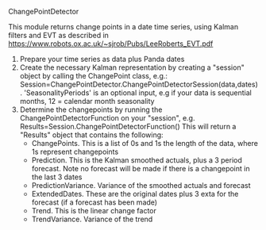 ChangePointDetector

This module returns change points in a date time series, using Kalman filters and EVT as described in https://www.robots.ox.ac.uk/~sjrob/Pubs/LeeRoberts_EVT.pdf

1. Prepare your time series as data plus Panda dates
2. Create  the necessary Kalman representation by creating a "session" object by calling the ChangePoint class, e.g.:
	Session=ChangePointDetector.ChangePointDetectorSession(data,dates). 'SeasonalityPeriods' is an optional input, e.g if your data is sequential 	months, 12 = calendar month seasonality
3. Determine the changepoints by running the ChangePointDetectorFunction on your "session", e.g. Results=Session.ChangePointDetectorFunction()
   This will return a "Results" object that contains the following:
	- ChangePoints. This is a list of 0s and 1s the length of the data, where 1s represent changepoints
	- Prediction. This is the Kalman smoothed actuals, plus a 3 period forecast. Note no forecast will be made if there is a changepoint in the last 3 			dates
	- PredictionVariance.  Variance of the smoothed actuals and forecast
	- ExtendedDates. These are the original dates plus 3 exta for the forecast (if a forecast has been made)
	- Trend. This is the linear change factor
	- TrendVariance. Variance of the trend